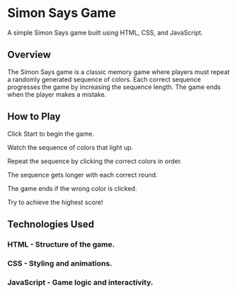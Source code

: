 # Simon Says Game

A simple Simon Says game built using HTML, CSS, and JavaScript.




## Overview

The Simon Says game is a classic memory game where players must repeat a randomly generated sequence of colors. Each correct sequence progresses the game by increasing the sequence length. The game ends when the player makes a mistake.





## How to Play

Click Start to begin the game.

Watch the sequence of colors that light up.

Repeat the sequence by clicking the correct colors in order.

The sequence gets longer with each correct round.

The game ends if the wrong color is clicked.

Try to achieve the highest score!




## Technologies Used

### HTML - Structure of the game.

### CSS - Styling and animations.

### JavaScript - Game logic and interactivity.